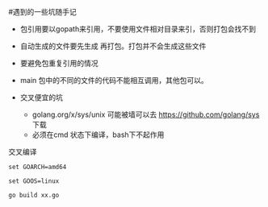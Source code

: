 #遇到的一些坑随手记

- 包引用要以gopath来引用，不要使用文件相对目录来引，否则打包会找不到

- 自动生成的文件要先生成 再打包。打包并不会生成这些文件

- 要避免包重复引用的情况

- main 包中的不同的文件的代码不能相互调用，其他包可以。

- 交叉便宜的坑

     - golang.org/x/sys/unix 可能被墙可以去 https://github.com/golang/sys 下载
     - 必须在cmd 状态下编译，bash下不起作用
     
交叉编译

    set GOARCH=amd64
    
    set GOOS=linux
    
    go build xx.go
     